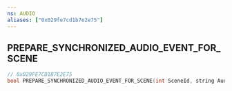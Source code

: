 ```yaml
---
ns: AUDIO
aliases: ["0x029fe7cd1b7e2e75"]
---
```

## PREPARE_SYNCHRONIZED_AUDIO_EVENT_FOR_SCENE

```c
// 0x029FE7CD1B7E2E75
bool PREPARE_SYNCHRONIZED_AUDIO_EVENT_FOR_SCENE(int SceneId, string AudioEvent);
```
